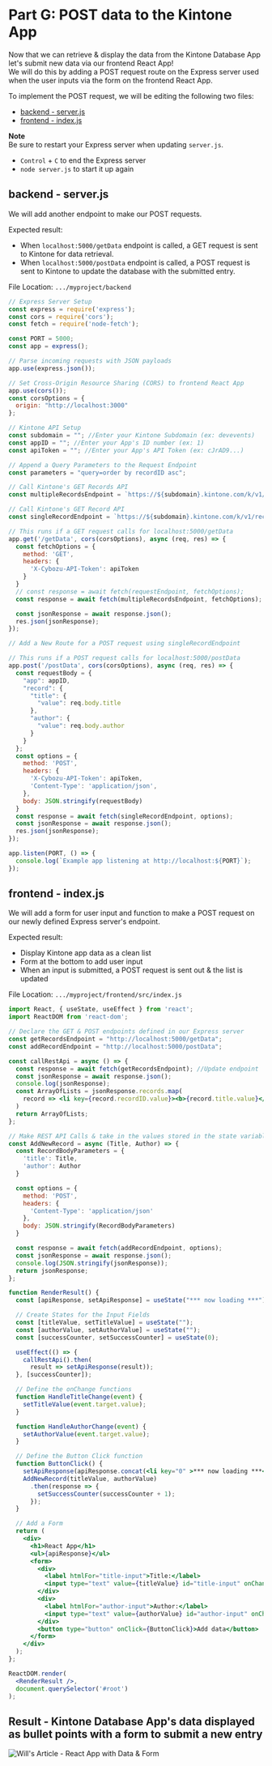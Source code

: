 # Part G: POST data to the Kintone App

Now that we can retrieve & display the data from the Kintone Database App let's submit new data via our frontend React App!  
We will do this by adding a POST request route on the Express server used when the user inputs via the form on the frontend React App.

To implement the POST request, we will be editing the following two files:
  * [backend - server.js](#backend---serverjs)
  * [frontend - index.js](#frontend---indexjs)

**Note**  
Be sure to restart your Express server when updating `server.js`.
  * `Control` + `C` to end the Express server
  * `node server.js` to start it up again

## backend - server.js
We will add another endpoint to make our POST requests.

Expected result:
  * When `localhost:5000/getData` endpoint is called, a GET request is sent to Kintone for data retrieval.
  * When `localhost:5000/postData` endpoint is called, a POST request is sent to Kintone to update the database with the submitted entry.

File Location: `.../myproject/backend`

```js
// Express Server Setup
const express = require('express');
const cors = require('cors');
const fetch = require('node-fetch');

const PORT = 5000;
const app = express();

// Parse incoming requests with JSON payloads
app.use(express.json());

// Set Cross-Origin Resource Sharing (CORS) to frontend React App
app.use(cors());
const corsOptions = {
  origin: "http://localhost:3000"
};

// Kintone API Setup
const subdomain = ""; //Enter your Kintone Subdomain (ex: devevents)
const appID = ""; //Enter your App's ID number (ex: 1)
const apiToken = ""; //Enter your App's API Token (ex: cJrAD9...)

// Append a Query Parameters to the Request Endpoint
const parameters = "query=order by recordID asc";

// Call Kintone's GET Records API
const multipleRecordsEndpoint = `https://${subdomain}.kintone.com/k/v1/records.json?app=${appID}&${parameters}`

// Call Kintone's GET Record API
const singleRecordEndpoint = `https://${subdomain}.kintone.com/k/v1/record.json?app=${appID}&${parameters}`;

// This runs if a GET request calls for localhost:5000/getData
app.get('/getData', cors(corsOptions), async (req, res) => {
  const fetchOptions = {
    method: 'GET',
    headers: {
      'X-Cybozu-API-Token': apiToken
    }
  }
  // const response = await fetch(requestEndpoint, fetchOptions);
  const response = await fetch(multipleRecordsEndpoint, fetchOptions);

  const jsonResponse = await response.json();
  res.json(jsonResponse);
});

// Add a New Route for a POST request using singleRecordEndpoint

// This runs if a POST request calls for localhost:5000/postData
app.post('/postData', cors(corsOptions), async (req, res) => {
  const requestBody = {
    "app": appID,
    "record": {
      "title": {
        "value": req.body.title
      },
      "author": {
        "value": req.body.author
      }
    }
  };
  const options = {
    method: 'POST',
    headers: {
      'X-Cybozu-API-Token': apiToken,
      'Content-Type': 'application/json',
    },
    body: JSON.stringify(requestBody)
  }
  const response = await fetch(singleRecordEndpoint, options);
  const jsonResponse = await response.json();
  res.json(jsonResponse);
});

app.listen(PORT, () => {
  console.log(`Example app listening at http://localhost:${PORT}`);
});
```

## frontend - index.js
We will add a form for user input and function to make a POST request on our newly defined Express server's endpoint.


Expected result:
  * Display Kintone app data as a clean list
  * Form at the bottom to add user input
  * When an input is submitted, a POST request is sent out & the list is updated

File Location: `.../myproject/frontend/src/index.js`

```jsx
import React, { useState, useEffect } from 'react';
import ReactDOM from 'react-dom';

// Declare the GET & POST endpoints defined in our Express server
const getRecordsEndpoint = "http://localhost:5000/getData";
const addRecordEndpoint = "http://localhost:5000/postData";

const callRestApi = async () => {
  const response = await fetch(getRecordsEndpoint); //Update endpoint
  const jsonResponse = await response.json();
  console.log(jsonResponse);
  const ArrayOfLists = jsonResponse.records.map(
    record => <li key={record.recordID.value}><b>{record.title.value}</b> written by {record.author.value}</li>
  )
  return ArrayOfLists;
};

// Make REST API Calls & take in the values stored in the state variables related to the input fields
const AddNewRecord = async (Title, Author) => {
  const RecordBodyParameters = {
    'title': Title,
    'author': Author
  }

  const options = {
    method: 'POST',
    headers: {
      'Content-Type': 'application/json'
    },
    body: JSON.stringify(RecordBodyParameters)
  }

  const response = await fetch(addRecordEndpoint, options);
  const jsonResponse = await response.json();
  console.log(JSON.stringify(jsonResponse));
  return jsonResponse;
};

function RenderResult() {
  const [apiResponse, setApiResponse] = useState("*** now loading ***");

  // Create States for the Input Fields
  const [titleValue, setTitleValue] = useState("");
  const [authorValue, setAuthorValue] = useState("");
  const [successCounter, setSuccessCounter] = useState(0);

  useEffect(() => {
    callRestApi().then(
      result => setApiResponse(result));
  }, [successCounter]);

  // Define the onChange functions
  function HandleTitleChange(event) {
    setTitleValue(event.target.value);
  }

  function HandleAuthorChange(event) {
    setAuthorValue(event.target.value);
  }

  // Define the Button Click function
  function ButtonClick() {
    setApiResponse(apiResponse.concat(<li key="0" >*** now loading ***</li>));
    AddNewRecord(titleValue, authorValue)
      .then(response => {
        setSuccessCounter(successCounter + 1);
      });
  }

  // Add a Form
  return (
    <div>
      <h1>React App</h1>
      <ul>{apiResponse}</ul>
      <form>
        <div>
          <label htmlFor="title-input">Title:</label>
          <input type="text" value={titleValue} id="title-input" onChange={HandleTitleChange} />
        </div>
        <div>
          <label htmlFor="author-input">Author:</label>
          <input type="text" value={authorValue} id="author-input" onChange={HandleAuthorChange} />
        </div>
        <button type="button" onClick={ButtonClick}>Add data</button>
      </form>
    </div>
  );
};

ReactDOM.render(
  <RenderResult />,
  document.querySelector('#root')
);
```

## Result - Kintone Database App's data displayed as bullet points with a form to submit a new entry

![Will's Article - React App with Data & Form](https://res.cloudinary.com/practicaldev/image/fetch/s--IwgycySX--/c_limit%2Cf_auto%2Cfl_progressive%2Cq_auto%2Cw_880/https://dev-to-uploads.s3.amazonaws.com/uploads/articles/a8ls55md2dhqm82ksspe.png)
